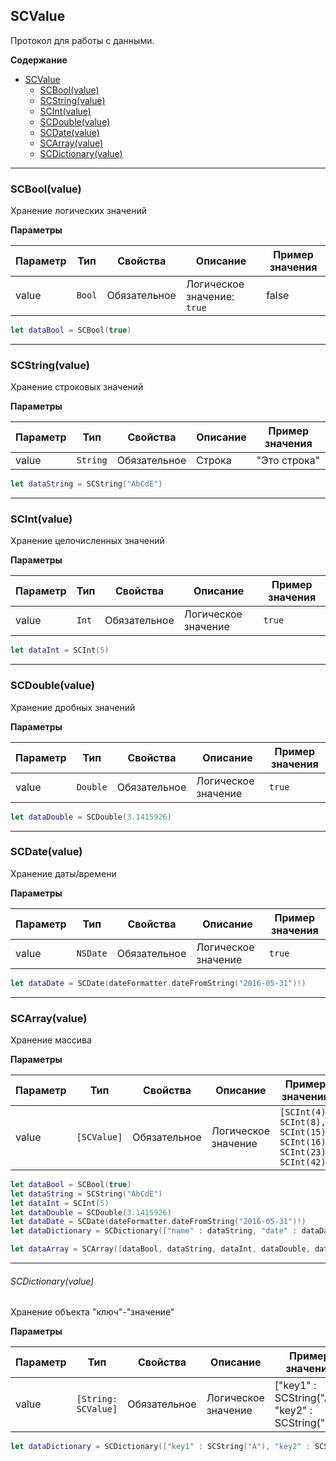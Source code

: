 <a name="SCValue"></a>

## SCValue

Протокол для работы с данными.

**Содержание**
* [SCValue](#SCValue)
    * [SCBool(value)](#SCBool)
    * [SCString(value)](#SCString) 
    * [SCInt(value)](#SCInt)
    * [SCDouble(value)](#SCDouble)  
    * [SCDate(value)](#SCDate) 
    * [SCArray(value)](#SCArray) 
    * [SCDictionary(value)](#SCDictionary)

--------------------------------------------------------------------------------------------------------------------------------------------------------------------------------------------
<a name="SCBool"></a> 

### SCBool(value)

Хранение логических значений

**Параметры**

| Параметр | Тип | Свойства | Описание | Пример значения |
| --- | --- | --- | --- | --- |
| value | <code>Bool</code> | Обязательное | Логическое значение: <code>true | false</code> | true | 


```SWIFT
let dataBool = SCBool(true)
```

----------------------------------------------------------------------------------------------

<a name="SCString"></a> 

### SCString(value)

Хранение строковых значений


**Параметры**

| Параметр | Тип | Свойства | Описание | Пример значения |
| --- | --- | --- | --- | --- |
| value | <code>String</code> | Обязательное | Cтрока | "Это строка" | 


```SWIFT
let dataString = SCString("AbCdE")
```

----------------------------------------------------------------------------------------------

<a name="SCInt"></a> 

### SCInt(value)

Хранение целочисленных значений

**Параметры**

| Параметр | Тип | Свойства | Описание | Пример значения |
| --- | --- | --- | --- | --- |
| value | <code>Int</code> | Обязательное | Логическое значение | <code>true | false</code> | 


```SWIFT
let dataInt = SCInt(5)
```

----------------------------------------------------------------------------------------------

<a name="SCDouble"></a> 

### SCDouble(value)

Хранение дробных значений

**Параметры**

| Параметр | Тип | Свойства | Описание | Пример значения |
| --- | --- | --- | --- | --- |
| value | <code>Double</code> | Обязательное | Логическое значение | <code>true | false</code> | 


```SWIFT
let dataDouble = SCDouble(3.1415926)
```

----------------------------------------------------------------------------------------------

<a name="SCDate"></a> 

### SCDate(value)

Хранение даты/времени

**Параметры**

| Параметр | Тип | Свойства | Описание | Пример значения |
| --- | --- | --- | --- | --- |
| value | <code>NSDate</code> | Обязательное | Логическое значение | <code>true | false</code> | 


```SWIFT
let dataDate = SCDate(dateFormatter.dateFromString("2016-05-31")!)
```



----------------------------------------------------------------------------------------------

<a name="SCArray"></a> 

### SCArray(value)

Хранение массива

**Параметры**

| Параметр | Тип | Свойства | Описание | Пример значения |
| --- | --- | --- | --- | --- |
| value | <code>[SCValue]</code> | Обязательное | Логическое значение | <code>[SCInt(4), SCInt(8), SCInt(15), SCInt(16), SCInt(23), SCInt(42)]</code> | 


```SWIFT
let dataBool = SCBool(true)
let dataString = SCString("AbCdE")
let dataInt = SCInt(5)
let dataDouble = SCDouble(3.1415926)
let dataDate = SCDate(dateFormatter.dateFromString("2016-05-31")!)
let dataDictionary = SCDictionary(["name" : dataString, "date" : dataDate])

let dataArray = SCArray([dataBool, dataString, dataInt, dataDouble, dataDate, dataDictionary])
```

----------------------------------------------------------------------------------------------

<a name="SCDictionary"></a>

###### SCDictionary(value)

Хранение объекта "ключ"-"значение"

**Параметры**

| Параметр | Тип | Свойства | Описание | Пример значения |
| --- | --- | --- | --- | --- |
| value | <code>[String: SCValue]</code> | Обязательное | Логическое значение | ["key1" : SCString("A"), "key2" : SCString("B")] | 

```SWIFT
let dataDictionary = SCDictionary(["key1" : SCString("A"), "key2" : SCString("B")])
```
